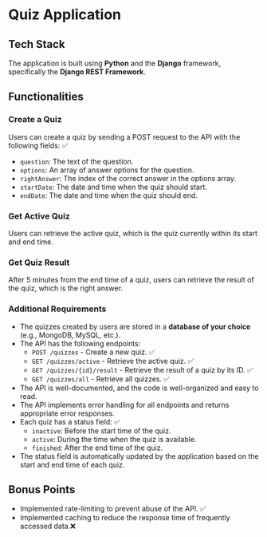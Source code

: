 # Quiz Application

## Tech Stack

The application is built using **Python** and the **Django** framework, specifically the **Django REST Framework**.

## Functionalities

### Create a Quiz

Users can create a quiz by sending a POST request to the API with the following fields: ✅

- `question`: The text of the question.
- `options`: An array of answer options for the question.
- `rightAnswer`: The index of the correct answer in the options array.
- `startDate`: The date and time when the quiz should start.
- `endDate`: The date and time when the quiz should end.

### Get Active Quiz

Users can retrieve the active quiz, which is the quiz currently within its start and end time.

### Get Quiz Result

After 5 minutes from the end time of a quiz, users can retrieve the result of the quiz, which is the right answer.

### Additional Requirements

- The quizzes created by users are stored in a **database of your choice** (e.g., MongoDB, MySQL, etc.).
- The API has the following endpoints:
  - `POST /quizzes` - Create a new quiz. ✅
  - `GET /quizzes/active` - Retrieve the active quiz. ✅
  - `GET /quizzes/{id}/result` - Retrieve the result of a quiz by its ID. ✅
  - `GET /quizzes/all` - Retrieve all quizzes. ✅
- The API is well-documented, and the code is well-organized and easy to read.
- The API implements error handling for all endpoints and returns appropriate error responses.
- Each quiz has a status field: ✅
  - `inactive`: Before the start time of the quiz.
  - `active`: During the time when the quiz is available.
  - `finished`: After the end time of the quiz.
- The status field is automatically updated by the application based on the start and end time of each quiz.

## Bonus Points

- Implemented rate-limiting to prevent abuse of the API. ✅
- Implemented caching to reduce the response time of frequently accessed data.❌